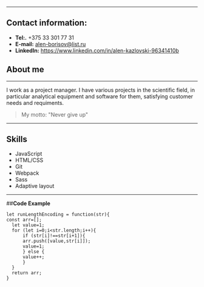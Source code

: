 *****

## **Contact information:**
* **Tel:.** +375 33 301 77 31
* **E-mail:** alen-borisov@list.ru
* **LinkedIn:** https://www.linkedin.com/in/alen-kazlovski-96341410b

## About me
*****
I work as a project manager. I have various projects in the scientific field, in particular analytical equipment and software for them, satisfying customer needs and requiments.

> My motto: "Never give up"

*****
## **Skills**

* JavaScript
* HTML/CSS
* Git
* Webpack
* Sass
* Adaptive layout
*****
##**Code Example**
```
let runLengthEncoding = function(str){
const arr=[];
  let value=1;
  for (let i=0;i<str.length;i++){
      if (str[i]!==str[i+1]){
      arr.push([value,str[i]]);
      value=1;
      } else {
      value++;
      }
  }
  return arr;
}
```